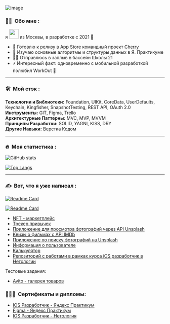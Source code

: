 ![image](https://github.com/MickeyRU/MickeyRU/assets/91372236/c0a577c9-e5cd-4d59-875f-587885dcf174)


### :woman_technologist: &nbsp;Обо мне :

я <img src="https://media.giphy.com/media/WUlplcMpOCEmTGBtBW/giphy.gif" width="30"> из Москвы, в разработке с 2021 🚀

- 🔭 Готовлю к релизу в App Store командный проект [Cherry](https://github.com/Mobile-app-promotions-and-discounts/IOSApp)
- 🌱 Изучаю основные алгоритмы и структуры данных в Я. Практикуме
- 🏊‍♂️ Отправлюсь в заплыв в бассейн Школы 21
- ⚡ Интересный факт: одновременно с мобильной разработкой полюбил WorkOut 💪

---

### 🛠 &nbsp;Мой стэк :

**Технологии и Библиотеки:** Foundation, UIKit, CoreData, UserDefaults, Keychain, Kingfisher, SnapshotTesting, REST API, OAuth 2.0  
**Инструменты:** GIT, Figma, Trello  
**Архитектурные Паттерны:** MVC, MVP, MVVM  
**Принципы Разработки:** SOLID, YAGNI, KISS, DRY  
**Другие Навыки:** Верстка Кодом  

---

### 🔥 &nbsp;Моя статистика :
![GitHub stats](https://github-readme-stats.vercel.app/api?username=MickeyRU&theme=vision-friendly-dark&show_icons=true)

[![Top Langs](https://github-readme-stats.vercel.app/api/top-langs/?username=MickeyRU&layout=compact&theme=vision-friendly-dark)](https://github.com/anuraghazra/github-readme-stats)

---

### ✍️ &nbsp;Вот, что я уже написал : 
[![Readme Card](https://github-readme-stats.vercel.app/api/pin/?username=MickeyRU&repo=iOS-FakeNFT-Group-3&theme=vision-friendly-dark)](https://github.com/MickeyRU/iOS-FakeNFT-Group-3)

[![Readme Card](https://github-readme-stats.vercel.app/api/pin/?username=anuraghazra&repo=github-readme-stats&theme=vision-friendly-dark)](https://github.com/anuraghazra/github-readme-stats)

- [NFT - маркетплейс](https://github.com/MickeyRU/iOS-FakeNFT-Group-3)
- [Трекер привычек](https://github.com/MickeyRU/Tracker/)
- [Приложение для просмотра фотографий через API Unsplash](https://github.com/MickeyRU/ImageFeed)
- [Квизы о фильмах с API IMDb](https://github.com/MickeyRU/MovieQuiz-ios)
- [Приложение по поиску фотографий на Unsplash](https://github.com/MickeyRU/PhotoAppWithUnsplash)
- [Информация о пользователе](https://github.com/MickeyRU/UserInformationApp)
- [Калькулятор](https://github.com/MickeyRU/Calculator/)
- [Репозиторий с работами в рамках курса iOS разработчик в Нетологии](https://github.com/MickeyRU/ios-homeworks)

Тестовые задания:
- [Avito - галерея товаров](https://github.com/MickeyRU/Avito_TestTask)

### 👨🏻‍🎓 &nbsp;Сертификаты и дипломы:
- [IOS Разработчик - Яндекс Практикум](https://github.com/MickeyRU/MickeyRU/blob/main/IOS%20разработчик%20-%20Яндекс%20Практикум.pdf)
- [Figma - Яндекс Практикум](https://github.com/MickeyRU/MickeyRU/blob/main/figma.pdf)
- [IOS Разработчик - Нетология](https://github.com/MickeyRU/MickeyRU/blob/main/iOS.pdf)

